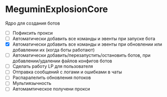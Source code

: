 # MeguminExplosionCore
Ядро для создания ботов

- [ ] Пофиксить прокси
- [ ] Автоматически добавить все команды и эвенты при запуске бота
- [X] Автоматически добавить все команды и эвенты при обновлении или добавлении их (когда боты работают)
- [ ] Автоматически добавить/перезапустить/остановить ботов, при добавлении/удалении файлов  конфигов ботов
- [ ] Сделать работу LP для пользователя
- [ ] Отправка сообщений с логами и ошибками в чаты
- [ ] Распаралелить обновления потоков
- [ ] Мультиязычность
- [ ] Автомамтическое получени прокси
